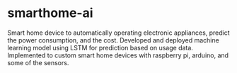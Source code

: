 # smarthome-ai
Smart home device to automatically operating electronic appliances, predict the power consumption, and the cost. Developed and deployed machine learning model using LSTM for prediction based on usage data. Implemented to custom smart home devices with raspberry pi, arduino, and some of the sensors.
